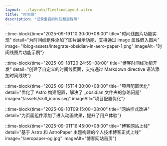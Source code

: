 ```yaml
---
layout: ../layouts/TimelineLayout.astro
title: "时间线"
description: "记录重要的时刻和里程碑"
---
```


::time-block{time="2025-09-19T10:30:00+08:00" title="时间线图片功能实现" detail="为时间线组件添加了图片展示功能，支持通过 image 属性嵌入图片" image="/blog-assets/integrate-obsidian-in-aero-paper-1.png" imageAlt="时间线图片功能示例"}

::time-block{time="2025-09-18T20:24:59+08:00" title="博客时间线功能开发" detail="创建了自定义的时间线页面，支持通过 Markdown directive 语法添加时间线块"}

::time-block{time="2025-09-15T14:30:00+08:00" title="项目配置优化" detail="优化了 Astro 构建配置，解决了 _obsidian 文件夹的忽略问题" image="/assets/skill_icons.svg" imageAlt="项目配置优化"}

::time-block{time="2025-09-10T09:15:00+08:00" title="网站样式改进" detail="为页面组件添加了进入动画效果，提升了用户体验"}

::time-block{time="2025-09-01T16:45:00+08:00" title="博客网站上线" detail="基于 Astro 和 AstroPaper 主题构建的个人技术博客正式上线" image="/aeropaper-og.jpg" imageAlt="博客网站首页"}